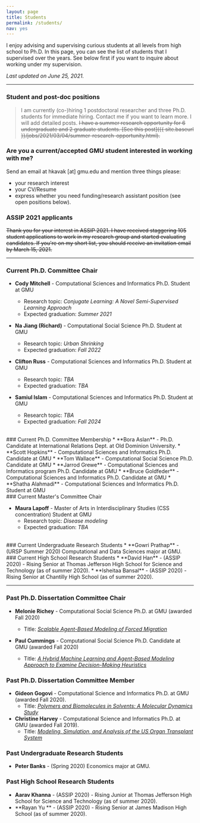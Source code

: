 ```yaml
---
layout: page
title: Students
permalink: /students/
nav: yes
---
```


I enjoy advising and supervising curious students at all levels from high school to Ph.D. In this page, you can see the list of students that I supervised over the years. See below first if you want to inquire about working under my supervision.

*Last updated on June 25, 2021.*

---

### Student and post-doc positions

> I am currently (co-)hiring 1 postdoctoral researcher and three Ph.D. students for immediate hiring. Contact me if you want to learn more. I will add detailed posts.
> ~~I have a summer research opportunity for 6 undergraduate and 2 graduate students. [See this post]({{ site.baseurl }}/jobs/2021/03/04/summer-research-opportunity.html).~~


### Are you a current/accepted GMU student interested in working with me?
Send an email at hkavak [at] gmu.edu and mention three things please:  
* your research interest
* your CV/Resume 
* express whether you need funding/research assistant position (see open positions below).

### ASSIP 2021 applicants
~~Thank you for your interest in ASSIP 2021. I have received staggering 105 student applications to work in my research group and started evaluating candidates. If you're on my short list, you should receive an invitation email by March 15, 2021.~~

---
  
### Current Ph.D. Committee Chair

  
* **Cody Mitchell** - Computational Sciences and Informatics Ph.D. Student at GMU
  * Research topic: *Conjugate Learning: A Novel Semi-Supervised Learning Approach*
  * Expected graduation: *Summer 2021*
  
* **Na Jiang (Richard)** - Computational Social Science Ph.D. Student at GMU
  * Research topic: *Urban Shrinking*
  * Expected graduation: *Fall 2022*
  
* **Clifton Russ** - Computational Sciences and Informatics Ph.D. Student at GMU
  * Research topic: *TBA*
  * Expected graduation: *TBA*
  
* **Samiul Islam** - Computational Sciences and Informatics Ph.D. Student at GMU
  * Research topic: *TBA*
  * Expected graduation: *Fall 2024*


<br/>
### Current Ph.D. Committee Membership
* **Bora Aslan** - Ph.D. Candidate at International Relations Dept. at Old Dominion University.
* **Scott Hopkins** - Computational Sciences and Informatics Ph.D. Candidate at GMU 
* **Tom Wallace** - Computational Social Science Ph.D. Candidate at GMU
* **Jarrod Grewe** - Computational Sciences and Informatics program Ph.D. Candidate  at GMU
* **Bruce Goldfeder** - Computational Sciences and Informatics Ph.D. Candidate at GMU
* **Shatha Alahmadi** - Computational Sciences and Informatics Ph.D. Student at GMU

<br/>
### Current Master's Committee Chair

* **Maura Lapoff** - Master of Arts in Interdisciplinary Studies (CSS concentration) Student at GMU
  * Research topic: *Disease modeling*
  * Expected graduation: *TBA*
  

<br/>
### Current Undergraduate Research Students
* **Gowri Prathap** - (URSP Summer 2020) Computational and Data Sciences major at GMU.

<br/>
### Current High School Research Students
* **David Han** - (ASSIP 2020) - Rising Senior at Thomas Jefferson High School for Science and Technology  (as of summer 2020).
* **Isheitaa Bansal** - (ASSIP 2020) - Rising Senior at Chantilly High School (as of summer 2020).

---

### Past Ph.D. Dissertation Committee Chair
* **Melonie Richey** - Computational Social Science Ph.D.  at GMU (awarded Fall 2020)
  * Title: [*Scalable Agent-Based Modeling of Forced Migration*](https://www.dropbox.com/s/fdbpildwkzrat3q/Richey_2020_abstract.pdf?dl=0)
  
* **Paul Cummings** - Computational Social Science Ph.D. Candidate at GMU (awarded Fall 2020)
  * Title: [*A Hybrid Machine Learning and Agent-Based Modeling Approach to Examine Decision-Making Heuristics*](https://www.dropbox.com/s/6dl6wf5nhabayc8/PaulCummings_PHD_Abstract.pdf?dl=0)

### Past Ph.D. Dissertation Committee Member
* **Gideon Gogovi** - Computational Science and Informatics Ph.D. at GMU (awarded Fall 2020).
  * Title: [*Polymers and Biomolecules in Solvents: A Molecular Dynamics Study*](https://search.proquest.com)  
* **Christine Harvey** - Computational Science and Informatics Ph.D. at GMU (awarded Fall 2019).
  * Title: [*Modeling, Simulation, and Analysis of the US Organ Transplant System*](https://search.proquest.com/docview/2379670232)  


### Past Undergraduate Research Students
* **Peter Banks** - (Spring 2020) Economics major at GMU.

### Past High School Research Students
* **Aarav Khanna** - (ASSIP 2020) - Rising Junior at Thomas Jefferson High School for Science and Technology (as of summer 2020).
* **Rayan Yu ** - (ASSIP 2020) - Rising Senior at James Madison High School  (as of summer 2020).

